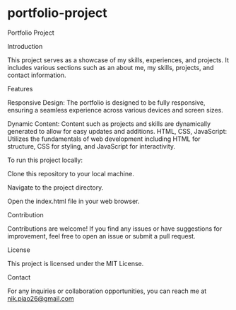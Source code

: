 # portfolio-project

Portfolio Project

Introduction

This project serves as a showcase of my skills, experiences, and projects. It includes various sections such as an about me, my skills, projects, and contact information.

Features

Responsive Design: The portfolio is designed to be fully responsive, ensuring a seamless experience across various devices and screen sizes.

Dynamic Content: Content such as projects and skills are dynamically generated to allow for easy updates and additions.
HTML, CSS, JavaScript: Utilizes the fundamentals of web development including HTML for structure, CSS for styling, and JavaScript for interactivity.


To run this project locally:

Clone this repository to your local machine.

Navigate to the project directory.

Open the index.html file in your web browser.

Contribution

Contributions are welcome! If you find any issues or have suggestions for improvement, feel free to open an issue or submit a pull request.

License

This project is licensed under the MIT License.

Contact

For any inquiries or collaboration opportunities, you can reach me at nik.piao26@gmail.com
